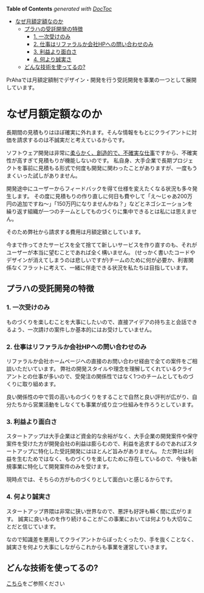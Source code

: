 <!-- START doctoc generated TOC please keep comment here to allow auto update -->
<!-- DON'T EDIT THIS SECTION, INSTEAD RE-RUN doctoc TO UPDATE -->
**Table of Contents**  *generated with [DocToc](https://github.com/thlorenz/doctoc)*

- [なぜ月額定額なのか](#%E3%81%AA%E3%81%9C%E6%9C%88%E9%A1%8D%E5%AE%9A%E9%A1%8D%E3%81%AA%E3%81%AE%E3%81%8B)
  - [プラハの受託開発の特徴](#%E3%83%97%E3%83%A9%E3%83%8F%E3%81%AE%E5%8F%97%E8%A8%97%E9%96%8B%E7%99%BA%E3%81%AE%E7%89%B9%E5%BE%B4)
    - [1. 一次受けのみ](#1-%E4%B8%80%E6%AC%A1%E5%8F%97%E3%81%91%E3%81%AE%E3%81%BF)
    - [2. 仕事はリファラルか会社HPへの問い合わせのみ](#2-%E4%BB%95%E4%BA%8B%E3%81%AF%E3%83%AA%E3%83%95%E3%82%A1%E3%83%A9%E3%83%AB%E3%81%8B%E4%BC%9A%E7%A4%BEhp%E3%81%B8%E3%81%AE%E5%95%8F%E3%81%84%E5%90%88%E3%82%8F%E3%81%9B%E3%81%AE%E3%81%BF)
    - [3. 利益より面白さ](#3-%E5%88%A9%E7%9B%8A%E3%82%88%E3%82%8A%E9%9D%A2%E7%99%BD%E3%81%95)
    - [4. 何より誠実さ](#4-%E4%BD%95%E3%82%88%E3%82%8A%E8%AA%A0%E5%AE%9F%E3%81%95)
  - [どんな技術を使ってるの?](#%E3%81%A9%E3%82%93%E3%81%AA%E6%8A%80%E8%A1%93%E3%82%92%E4%BD%BF%E3%81%A3%E3%81%A6%E3%82%8B%E3%81%AE)

<!-- END doctoc generated TOC please keep comment here to allow auto update -->

PrAhaでは月額定額制でデザイン・開発を行う受託開発を事業の一つとして展開しています。

# なぜ月額定額なのか
長期間の見積もりはほぼ確実に外れます。そんな情報をもとにクライアントに対価を請求するのは不誠実だと考えているからです。

ソフトウェア開発は非常に[柔らかく、創造的で、不確実な仕事](https://www.amazon.co.jp/-/en/gp/product/1732102201/ref=ppx_yo_dt_b_asin_title_o00_s00?ie=UTF8&psc=1)ですから、不確実性が高すぎて見積もりが機能しないのです。
私自身、大手企業で長期プロジェクトを事前に見積もる形式で何度も開発に関わったことがありますが、一度もうまくいった試しがありません。

開発途中にユーザーからフィードバックを得て仕様を変えたくなる状況も多々発生します。
その度に見積もりの作り直しに何日も費やして「え〜じゃあ200万円の追加ですね〜」「150万円になりませんかね？」などとネゴシエーションを繰り返す組織が一つのチームとしてものづくりに集中できるとは私には思えません。

そのため弊社から請求する費用は月額定額としています。

今まで作ってきたサービスを全て捨てて新しいサービスを作り直すのも、それがユーザーが本当に望むことであれば全く構いません。
(せっかく書いたコードやデザインが消えてしまうのは悲しいですが)チームのために何が必要か、利害関係なくフラットに考えて、一緒に伴走できる状況を私たちは目指しています。

## プラハの受託開発の特徴
### 1. 一次受けのみ
ものづくりを楽しむことを大事にしたいので、直接アイデアの持ち主と会話できるよう、一次請けの案件しか基本的にはお受けしていません。

### 2. 仕事はリファラルか会社HPへの問い合わせのみ
リファラルか会社ホームページへの直接のお問い合わせ経由で全ての案件をご相談いただいています。
弊社の開発スタイルや理念を理解してくれているクライアントとの仕事が多いので、受発注の関係性ではなく1つのチームとしてものづくりに取り組めます。

良い関係性の中で質の高いものづくりをすることで自然と良い評判が広がり、自分たちから営業活動をしなくても事業が成り立つ仕組みを作ろうとしています。

### 3. 利益より面白さ
スタートアップは大手企業ほど資金的な余裕がなく、大手企業の開発案件や保守案件を受けた方が開発会社の利益は膨らむので、利益を追求するのであればスタートアップに特化した受託開発にはほとんど旨みがありません。
ただ弊社は利益を生むためではなく、ものづくりを楽しむために存在しているので、今後も新規事業に特化して開発案件のみを受けます。

現時点では、そちらの方がものづくりとして面白いと感じるからです。

### 4. 何より誠実さ

スタートアップ界隈は非常に狭い世界なので、悪評も好評も瞬く間に広がります。
誠実に良いものを作り続けることがこの事業においては何よりも大切なことだと信じています。

なので知識差を悪用してクライアントからぼったくったり、手を抜くことなく、誠実さを何より大事にしながらこれからも事業を運営していきます。

## どんな技術を使ってるの?
[こちら](./事業_使用技術.md)をご参照ください
